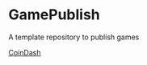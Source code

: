 # GamePublish
A template repository to publish games

[CoinDash](https://wcu-cs-cooperlab.github.io/demo-games-MichalBienias/player_scene/coindash.html)
